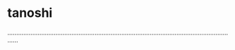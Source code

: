 # tanoshi

..................................................................................................................................